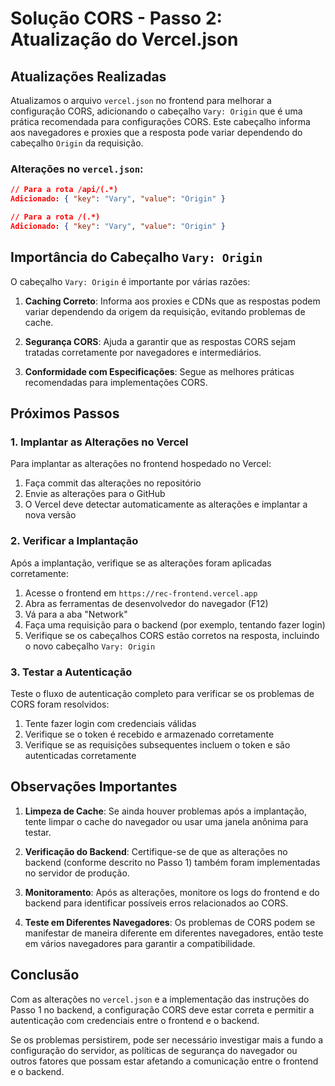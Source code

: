 # Solução CORS - Passo 2: Atualização do Vercel.json

## Atualizações Realizadas

Atualizamos o arquivo `vercel.json` no frontend para melhorar a configuração CORS, adicionando o cabeçalho `Vary: Origin` que é uma prática recomendada para configurações CORS. Este cabeçalho informa aos navegadores e proxies que a resposta pode variar dependendo do cabeçalho `Origin` da requisição.

### Alterações no `vercel.json`:

```json
// Para a rota /api/(.*)
Adicionado: { "key": "Vary", "value": "Origin" }

// Para a rota /(.*)
Adicionado: { "key": "Vary", "value": "Origin" }
```

## Importância do Cabeçalho `Vary: Origin`

O cabeçalho `Vary: Origin` é importante por várias razões:

1. **Caching Correto**: Informa aos proxies e CDNs que as respostas podem variar dependendo da origem da requisição, evitando problemas de cache.

2. **Segurança CORS**: Ajuda a garantir que as respostas CORS sejam tratadas corretamente por navegadores e intermediários.

3. **Conformidade com Especificações**: Segue as melhores práticas recomendadas para implementações CORS.

## Próximos Passos

### 1. Implantar as Alterações no Vercel

Para implantar as alterações no frontend hospedado no Vercel:

1. Faça commit das alterações no repositório
2. Envie as alterações para o GitHub
3. O Vercel deve detectar automaticamente as alterações e implantar a nova versão

### 2. Verificar a Implantação

Após a implantação, verifique se as alterações foram aplicadas corretamente:

1. Acesse o frontend em `https://rec-frontend.vercel.app`
2. Abra as ferramentas de desenvolvedor do navegador (F12)
3. Vá para a aba "Network"
4. Faça uma requisição para o backend (por exemplo, tentando fazer login)
5. Verifique se os cabeçalhos CORS estão corretos na resposta, incluindo o novo cabeçalho `Vary: Origin`

### 3. Testar a Autenticação

Teste o fluxo de autenticação completo para verificar se os problemas de CORS foram resolvidos:

1. Tente fazer login com credenciais válidas
2. Verifique se o token é recebido e armazenado corretamente
3. Verifique se as requisições subsequentes incluem o token e são autenticadas corretamente

## Observações Importantes

1. **Limpeza de Cache**: Se ainda houver problemas após a implantação, tente limpar o cache do navegador ou usar uma janela anônima para testar.

2. **Verificação do Backend**: Certifique-se de que as alterações no backend (conforme descrito no Passo 1) também foram implementadas no servidor de produção.

3. **Monitoramento**: Após as alterações, monitore os logs do frontend e do backend para identificar possíveis erros relacionados ao CORS.

4. **Teste em Diferentes Navegadores**: Os problemas de CORS podem se manifestar de maneira diferente em diferentes navegadores, então teste em vários navegadores para garantir a compatibilidade.

## Conclusão

Com as alterações no `vercel.json` e a implementação das instruções do Passo 1 no backend, a configuração CORS deve estar correta e permitir a autenticação com credenciais entre o frontend e o backend.

Se os problemas persistirem, pode ser necessário investigar mais a fundo a configuração do servidor, as políticas de segurança do navegador ou outros fatores que possam estar afetando a comunicação entre o frontend e o backend.